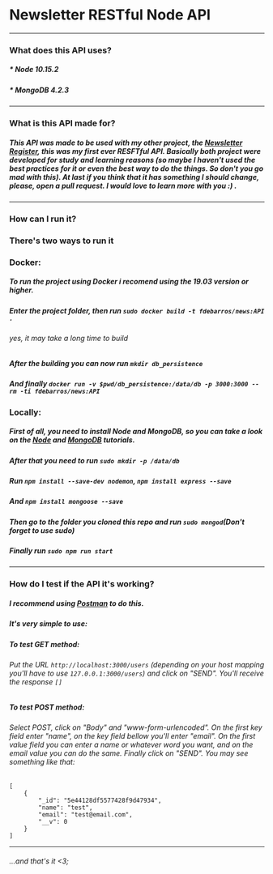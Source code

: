 # Newsletter RESTful Node API #

---

### What does this API uses? ###

##### * Node 10.15.2 
##### * MongoDB 4.2.3

---

### What is this API made for? ###

##### This API was made to be used with my other project, the [*Newsletter Register*](https://github.com/fdebarros/Newsletter-Register), this was my first ever RESFTful API. Basically both project were developed for study and learning reasons (_so maybe I haven't used the best practices for it or even the best way to do the things. So don't you go mad with this_). At last if you think that it has something I should change, please, open a pull request. I would love to learn more with you :) .


---

### How can I run it? ###

### There's two ways to run it ###

### Docker: ###

##### To run the project using Docker i recomend using the 19.03 version or higher.
##### Enter the project folder, then run `sudo docker build -t fdebarros/news:API .`
###### _yes, it may take a long time to build_
##### After the building you can now run `mkdir db_persistence`
##### And finally `docker run -v $pwd/db_persistence:/data/db -p 3000:3000 --rm -ti fdebarros/news:API`

### Locally: ###

##### First of all, you need to install Node and MongoDB, so you can take a look on the [Node](https://linuxize.com/post/how-to-install-node-js-on-ubuntu-18.04/) and [MongoDB](https://docs.mongodb.com/manual/tutorial/install-mongodb-on-ubuntu/) tutorials.

##### After that you need to run `sudo mkdir -p /data/db`
##### Run `npm install --save-dev nodemon`, `npm install express --save` 
##### And `npm install mongoose --save`
##### Then go to the folder you cloned this repo and run `sudo mongod`*(Don't forget to use **sudo**)*
##### Finally run `sudo npm run start`

---

### How do I test if the API it's working? ###

##### I recommend using [Postman](https://linuxize.com/post/how-to-install-postman-on-ubuntu-18-04/) to do this.
##### It's very simple to use:

##### To test GET method:
###### Put the URL `http://localhost:3000/users` (depending on your host mapping you'll have to use `127.0.0.1:3000/users`) and click on "SEND". You'll receive the response `[]`

##### To test POST method:
###### Select POST, click on "Body" and "www-form-urlencoded". On the first key field enter "name", on the key field bellow you'll enter "email". On the first value field you can enter a name or whatever word you want, and on the email value you can do the same. Finally click on "SEND". You may see something like that: 




    [
        {
            "_id": "5e44128df5577428f9d47934",
            "name": "test",
            "email": "test@email.com",
            "__v": 0
        }
    ]


---

###### ...and that's it <3;

        
